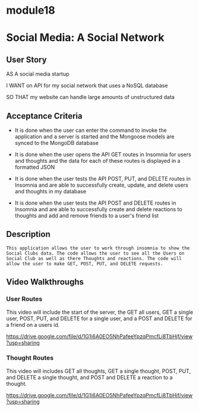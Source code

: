# module18
# Social Media: A Social Network

## User Story

AS A social media startup

I WANT on API for my social network that uses a NoSQL database

SO THAT my website can handle large amounts of unstructured data

## Acceptance Criteria

* It is done when the user can enter the command to invoke the application and a server is started and the Mongoose models are synced to the MongoDB database

* It is done when the user opens the API GET routes in Insomnia for users and thoughts and the data for each of these routes is displayed in a formatted JSON

* It is done when the user tests the API POST, PUT, and DELETE routes in Insomnia and are able to successfully create, update, and delete users and thoughts in my database

* It is done when the user tests the API POST and DELETE routes in Insomnia and are able to successfully create and delete reactions to thoughts and add and remove friends to a user's friend list

## Description

    This application allows the user to work through insomnia to show the Social Clubs data. The code allows the user to see all the Users on Social Club as well as there Thoughts and reactions. The code will allow the user to make GET, POST, PUT, and DELETE requests.

## Video Walkthroughs

### User Routes
 This video will include the start of the server, the GET all users, GET a single user, POST, PUT, and DELETE for a single user, and a POST and DELETE for a friend on a users id.

https://drive.google.com/file/d/1G1i6A0EO5NhPafeeYpzqPmcfLi8TbHjf/view?usp=sharing

### Thought Routes
This video will includes GET all thoughts, GET a single thought, POST, PUT, and DELETE a single thought, and POST and DELETE a reaction to a thought.

https://drive.google.com/file/d/1G1i6A0EO5NhPafeeYpzqPmcfLi8TbHjf/view?usp=sharing